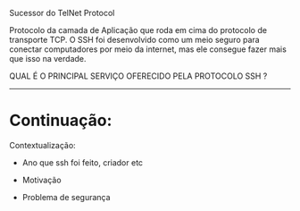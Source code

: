 Sucessor do TelNet Protocol

Protocolo da camada de Aplicação que roda em cima do protocolo de transporte TCP.
O SSH foi desenvolvido como um meio seguro para conectar computadores por meio da internet, mas ele consegue fazer mais que isso na verdade.


QUAL É O PRINCIPAL SERVIÇO OFERECIDO PELA PROTOCOLO SSH ?

---
# Continuação:
Contextualização:
- Ano que ssh foi feito, criador etc

- Motivação
 - Problema de segurança